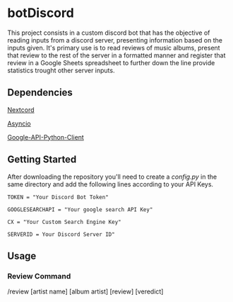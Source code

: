 # botDiscord
This project consists in a custom discord bot that has the objective of reading inputs from a discord server, presenting information based on the inputs given.
It's primary use is to read reviews of music albums, present that review to the rest of the server in a formatted manner and register that review in a Google Sheets spreadsheet to further down the line provide statistics trought other server inputs.

## Dependencies
[Nextcord](https://docs.nextcord.dev/en/stable/)

[Asyncio](https://docs.python.org/3/library/asyncio.html)

[Google-API-Python-Client](https://github.com/googleapis/google-api-python-client)


## Getting Started
After downloading the repository you'll need to create a *config.py* in the same directory and add the following lines according to your API Keys.
```
TOKEN = "Your Discord Bot Token"

GOOGLESEARCHAPI = "Your google search API Key"

CX = "Your Custom Search Engine Key"

SERVERID = Your Discord Server ID"
```


## Usage
### Review Command
/review [artist name] [album artist] [review] [veredict]
